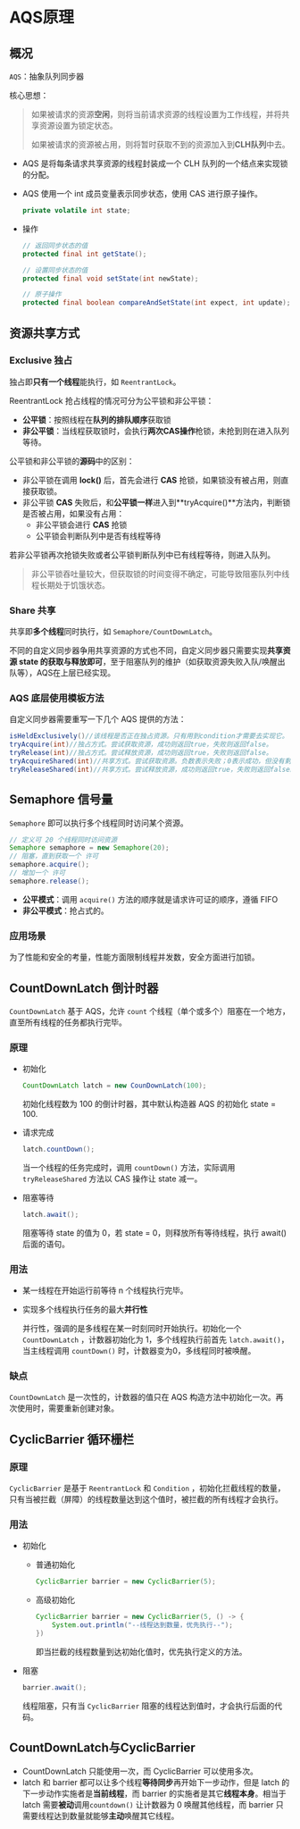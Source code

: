 # AQS原理

## 概况

`AQS`：抽象队列同步器

核心思想：

> 如果被请求的资源**空闲**，则将当前请求资源的线程设置为工作线程，并将共享资源设置为锁定状态。
>
> 如果被请求的资源被占用，则将暂时获取不到的资源加入到**CLH队列**中去。

- AQS 是将每条请求共享资源的线程封装成一个 CLH 队列的一个结点来实现锁的分配。

- AQS 使用一个 int 成员变量表示同步状态，使用 CAS 进行原子操作。

  ```java
  private volatile int state;
  ```

- 操作

  ```java
  // 返回同步状态的值
  protected final int getState();
  
  // 设置同步状态的值
  protected final void setState(int newState);
  
  // 原子操作
  protected final boolean compareAndSetState(int expect, int update);
  ```

## 资源共享方式

### Exclusive 独占

独占即**只有一个线程**能执行，如 `ReentrantLock`。

ReentrantLock 抢占线程的情况可分为公平锁和非公平锁：

- **公平锁**：按照线程在**队列的排队顺序**获取锁
- **非公平锁**：当线程获取锁时，会执行**两次CAS操作**枪锁，未抢到则在进入队列等待。

公平锁和非公平锁的**源码**中的区别：

- 非公平锁在调用 **lock()** 后，首先会进行 **CAS** 抢锁，如果锁没有被占用，则直接获取锁。
- 非公平锁 **CAS** 失败后，和**公平锁一样**进入到**tryAcquire()**方法内，判断锁是否被占用，如果没有占用：
  - 非公平锁会进行 **CAS** 抢锁
  - 公平锁会判断队列中是否有线程等待

若非公平锁再次抢锁失败或者公平锁判断队列中已有线程等待，则进入队列。

> 非公平锁吞吐量较大，但获取锁的时间变得不确定，可能导致阻塞队列中线程长期处于饥饿状态。

### Share 共享

共享即**多个线程**同时执行，如 `Semaphore/CountDownLatch`。

不同的自定义同步器争用共享资源的方式也不同，自定义同步器只需要实现**共享资源 state 的获取与释放即可**，至于阻塞队列的维护（如获取资源失败入队/唤醒出队等），AQS在上层已经实现。

### AQS 底层使用模板方法

自定义同步器需要重写一下几个 AQS 提供的方法：

```java
isHeldExclusively()//该线程是否正在独占资源。只有用到condition才需要去实现它。
tryAcquire(int)//独占方式。尝试获取资源，成功则返回true，失败则返回false。
tryRelease(int)//独占方式。尝试释放资源，成功则返回true，失败则返回false。
tryAcquireShared(int)//共享方式。尝试获取资源。负数表示失败；0表示成功，但没有剩余可用资源；正数表示成功，且有剩余资源。
tryReleaseShared(int)//共享方式。尝试释放资源，成功则返回true，失败则返回false。
```

## Semaphore 信号量

`Semaphore` 即可以执行多个线程同时访问某个资源。

```java
// 定义可 20 个线程同时访问资源
Semaphore semaphore = new Semaphore(20);
// 阻塞，直到获取一个 许可
semaphore.acquire();
// 增加一个 许可
semaphore.release();
```

- **公平模式**：调用 `acquire()` 方法的顺序就是请求许可证的顺序，遵循 FIFO
- **非公平模式**：抢占式的。

### 应用场景

为了性能和安全的考量，性能方面限制线程并发数，安全方面进行加锁。

## CountDownLatch 倒计时器

`CountDownLatch` 基于 AQS，允许 `count` 个线程（单个或多个）阻塞在一个地方，直至所有线程的任务都执行完毕。

### 原理

- 初始化

  ```java
  CountDownLatch latch = new CounDownLatch(100);
  ```

  初始化线程数为 100 的倒计时器，其中默认构造器 AQS 的初始化 state = 100.

- 请求完成

  ```java
  latch.countDown();
  ```

  当一个线程的任务完成时，调用 `countDown()` 方法，实际调用 `tryReleaseShared` 方法以 CAS 操作让 state 减一。

- 阻塞等待

  ```java
  latch.await();
  ```

  阻塞等待 state 的值为 0，若 state = 0，则释放所有等待线程，执行 await() 后面的语句。

### 用法

- 某一线程在开始运行前等待 n 个线程执行完毕。

- 实现多个线程执行任务的最大**并行性**

  并行性，强调的是多线程在某一时刻同时开始执行。初始化一个 `CountDownLatch` ，计数器初始化为 1，多个线程执行前首先 `latch.await()`，当主线程调用 `countDown()` 时，计数器变为0，多线程同时被唤醒。

### 缺点

`CountDownLatch` 是一次性的，计数器的值只在 AQS 构造方法中初始化一次。再次使用时，需要重新创建对象。

## CyclicBarrier 循环栅栏

### 原理

`CyclicBarrier` 是基于 `ReentrantLock` 和 `Condition` ，初始化拦截线程的数量，只有当被拦截（屏障）的线程数量达到这个值时，被拦截的所有线程才会执行。

### 用法

- 初始化

  - 普通初始化

    ```java
    CyclicBarrier barrier = new CyclicBarrier(5);
    ```

  - 高级初始化

    ```java
    CyclicBarrier barrier = new CyclicBarrier(5, () -> {
        System.out.println("--线程达到数量，优先执行--");
    })
    ```

    即当拦截的线程数量到达初始化值时，优先执行定义的方法。

- 阻塞

  ```java
  barrier.await();
  ```

  线程阻塞，只有当 `CyclicBarrier` 阻塞的线程达到值时，才会执行后面的代码。

## CountDownLatch与CyclicBarrier

- CountDownLatch 只能使用一次，而 CyclicBarrier 可以使用多次。
- latch 和 barrier 都可以让多个线程**等待同步**再开始下一步动作，但是 latch 的下一步动作实施者是**当前线程**，而 barrier 的实施者是其它**线程本身**。相当于 latch 需要**被动**调用`countdown()` 让计数器为 0 唤醒其他线程，而 barrier 只需要线程达到数量就能够**主动**唤醒其它线程。

